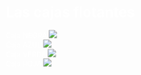 <!DOCTYPE html>
<html>
<head lang="es-ES">
<title> PRÁCTICA </title>
<style>
body {
  color:white;
  }
  
h1 {
     color:black;
     text-align:center; 
     }

div {
     width:200px;
     height:100px; 
     padding:30px; 
     text-align:center;
     border-radius:40px;
     }
  
 #cajaNegra { 
     background-color:black;
	 float:left;
	 }
	
#cajaAzul {
     background-color:blue;
	 float:right;
	 }
	
#cajaVerde {
     background-color:green;
	 float:left;
	 }
	
#cajaRoja { 
     background-color:red;
	 float:right;
	 }
	 
img{
	width:100px;
     height:100px; 
	 border-radius:40px;
}

</style>
</head>
<body>
<h1> Las cajas flotantes  </h1>
<div id="cajaNegra"> Caja NEGRA <img src="https://static.wikia.nocookie.net/adoptme/images/9/92/Goose_on_Display.jpg/revision/latest/scale-to-width-down/250?cb=20230330204045"> </div>
<div id="cajaAzul"> Caja AZUL <img src="https://static.wikia.nocookie.net/adoptme/images/e/eb/Goose_teaser.png/revision/latest?cb=20230329150821"> </div>
<div id="cajaVerde"> Caja VERDE <img src="https://static.wikia.nocookie.net/adoptme/images/2/2b/Goose_in-game.jpg/revision/latest/scale-to-width-down/250?cb=20230330203919"> </div> 
<div id="cajaRoja"> Caja ROJA <img src="https://static.wikia.nocookie.net/adoptme/images/2/2b/Goose_in-game.jpg/revision/latest/scale-to-width-down/250?cb=20230330203919"> </div>
 
</body>
</html>
